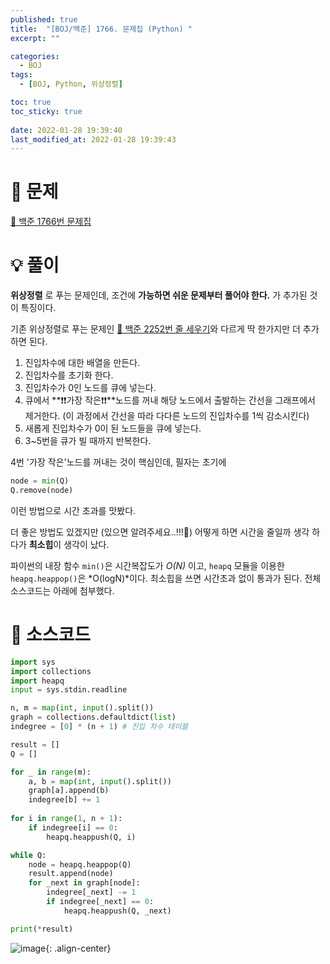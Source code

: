 ```yaml
---
published: true
title:  "[BOJ/백준] 1766. 문제집 (Python) "
excerpt: ""

categories:
  - BOJ
tags:
  - [BOJ, Python, 위상정렬]

toc: true
toc_sticky: true
 
date: 2022-01-28 19:39:40
last_modified_at: 2022-01-28 19:39:43
---
```

# 🔎 문제
[🔗 백준 1766번 문제집](https://www.acmicpc.net/problem/1766)

# 💡 풀이

**위상정렬** 로 푸는 문제인데, 조건에 **가능하면 쉬운 문제부터 풀어야 한다.** 가 추가된 것이 특징이다.

기존 위상정렬로 푸는 문제인 [🔗 백준 2252번 줄 세우기](https://devyuseon.github.io/boj/boj-2252/)와 다르게 딱 한가지만 더 추가하면 된다.

1. 진입차수에 대한 배열을 만든다.
2. 진입차수를 초기화 한다.
3. 진입차수가 0인 노드를 큐에 넣는다.
4. 큐에서 **❗❗가장 작은❗❗**노드를 꺼내 해당 노드에서 출발하는 간선을 그래프에서 제거한다. (이 과정에서 간선을 따라 다다른 노드의 진입차수를 1씩 감소시킨다)
5. 새롭게 진입차수가 0이 된 노드들을 큐에 넣는다.
6. 3~5번을 큐가 빌 때까지 반복한다.

4번 '가장 작은'노드를 꺼내는 것이 핵심인데, 필자는 초기에

```python
node = min(Q)
Q.remove(node)
```
이런 방법으로 시간 초과를 맛봤다. 

더 좋은 방법도 있겠지만 (있으면 알려주세요..!!!💖) 어떻게 하면 시간을 줄일까 생각 하다가 **최소힙**이 생각이 났다. 

파이썬의 내장 함수 `min()`은 시간복잡도가 *O(N)* 이고, `heapq` 모듈을 이용한 `heapq.heappop()`은 *O(logN)*이다. 최소힙을 쓰면 시간초과 없이 통과가 된다. 전체 소스코드는 아래에 첨부했다.

# 📃 소스코드

```python
import sys
import collections
import heapq
input = sys.stdin.readline

n, m = map(int, input().split())
graph = collections.defaultdict(list)
indegree = [0] * (n + 1) # 진입 차수 테이블

result = []
Q = []

for _ in range(m):
    a, b = map(int, input().split())
    graph[a].append(b)
    indegree[b] += 1
    
for i in range(1, n + 1):
    if indegree[i] == 0:
        heapq.heappush(Q, i)

while Q:
    node = heapq.heappop(Q)
    result.append(node)
    for _next in graph[node]:
        indegree[_next] -= 1
        if indegree[_next] == 0:
            heapq.heappush(Q, _next)

print(*result)
```
![image](https://user-images.githubusercontent.com/67352902/151534706-a3380914-4519-4620-8cdd-527c5cee5de2.png){: .align-center}
<br>